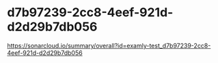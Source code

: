 # d7b97239-2cc8-4eef-921d-d2d29b7db056
https://sonarcloud.io/summary/overall?id=examly-test_d7b97239-2cc8-4eef-921d-d2d29b7db056
